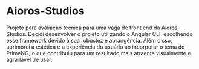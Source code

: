 # Aioros-Studios
Projeto para avaliação técnica para uma vaga de front end da Aioros-Studios.
Decidi desenvolver o projeto utilizando o Angular CLI, escolhendo esse framework devido à sua robustez e abrangência. Além disso, aprimorei a estética e a experiência do usuário ao incorporar o tema do PrimeNG, o que contribuiu para um resultado mais atraente visualmente e agradável de usar.
